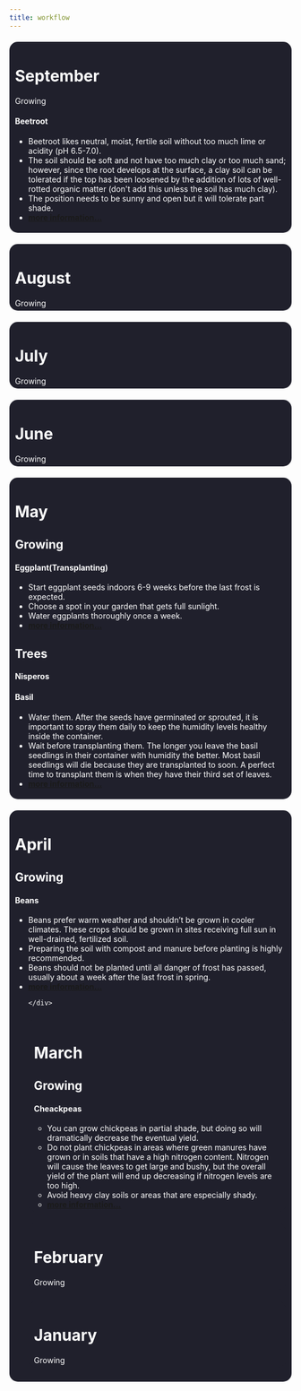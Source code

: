 ```yaml
---
title: workflow
---
```


<head>
    <style>
.month{
                border-radius: 15px;
                 background-color: #20202c;
                 padding: 5px 10px;
                margin: 20px 0;
                color: white;
    			width: auto;
            }
    </style>
    </head>
<div class="month">
    <h1> September </h1>
    Growing
    <h4>     Beetroot</h4>
    	<ul>
            <li> Beetroot likes neutral, moist, fertile soil without too much lime or acidity (pH 6.5-7.0). </li>
            <li>The soil should be soft and not have too much clay or too much sand; however, since the root develops at the surface, a clay soil can be tolerated if the top has been loosened by the addition of lots of well-rotted organic matter (don't add this unless the soil has much clay). </li>
            <li>The position needs to be sunny and open but it will tolerate part shade. </li>
            <li> <a href="https://www.wikihow.com/Grow-Beetroot"> <b> more information...</b> </a>
    </ul>
    </div>
<div class="month">
    <h1> August </h1>
    Growing
    </div>
<div class="month">
    <h1> July </h1>
    Growing
    </div>
<div class="month">
    <h1> June </h1>
    Growing
    </div>
<div class="month">
    <h1> May </h1>
    <h2>     Growing </h2>
    <h4>     Eggplant(Transplanting)</h4>
    	<ul>
            <li> Start eggplant seeds indoors 6-9 weeks before the last frost is expected.  </li>
            <li> Choose a spot in your garden that gets full sunlight. </li>
            <li> Water eggplants thoroughly once a week. </li>
            <li> <a href="https://www.wikihow.com/Grow-Eggplant"> <b>more information...</b> </a></li>
    </ul>
    <h2>     Trees </h2>
    <h4> Nisperos </4>
    <h4>     Basil</h4>
    	<ul>
            <li> Water them. After the seeds have germinated or sprouted, it is important to spray them daily to keep the humidity levels healthy inside the container.  </li>
            <li> Wait before transplanting them. The longer you leave the basil seedlings in their container with humidity the better. Most basil seedlings will die because they are transplanted to soon. A perfect time to transplant them is when they have their third set of leaves. </li>
           <li> <a href="https://www.wikihow.com/Germinate-and-Care-for-Basil-Seedlings"> <b>more information...</b> </a></li>
    </ul>
    </div>
<div class="month">
    <h1> April </h1>
      <h2>     Growing </h2>
    <h4>     Beans</h4>
<ul>
    <li>Beans prefer warm weather and shouldn’t be grown in cooler climates. These crops should be grown in sites receiving full sun in well-drained, fertilized soil.
</li> 
    <li>Preparing the soil with compost and manure before planting is highly recommended. </li>
    <li>Beans should not be planted until all danger of frost has passed, usually about a week after the last frost in spring.</li>
    <li> <a href="https://www.gardeningknowhow.com/edible/vegetables/beans/tips-for-growing-beans.htm"> <b>more information...</b> </a>

    </div>
<div class="month">
    <h1> March </h1>
    <h2>     Growing </h2>
    <h4>     Cheackpeas</h4>
<ul>
    <li>You can grow chickpeas in partial shade, but doing so will dramatically decrease the eventual yield.</li>
<li>Do not plant chickpeas in areas where green manures have grown or in soils that have a high nitrogen content. Nitrogen will cause the leaves to get large and bushy, but the overall yield of the plant will end up decreasing if nitrogen levels are too high.</li>
<li> Avoid heavy clay soils or areas that are especially shady. </li>
    <li> <a href="https://www.wikihow.com/Grow-Chickpeas"> <b>more information...</b></a> </li>
    </ul>
    </div>
<div class="month">
    <h1> February </h1>
    Growing
    </div>
<div class="month">
    <h1> January </h1>
    Growing
    </div>